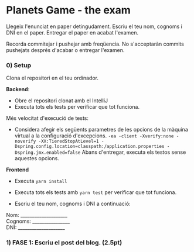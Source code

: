 Planets Game - the exam
=======================

Llegeix l'enunciat en paper detingudament. 
Escriu el teu nom, cognoms i DNI en el paper. 
Entregar el paper en acabat l'examen.

Recorda commitejar i pushejar amb freqüencia.
No s'acceptaràn commits pushejats després d'acabar o entregar l'examen.

### 0) Setup

Clona el repositori en el teu ordinador.

**Backend**:

- Obre el repositori clonat amb el IntelliJ
- Executa tots els tests per verificar que tot funciona.

Més velocitat d'execució de tests:

- Considera afegir els següents parametres
  de les opcions de la màquina virtual 
  a la configuració d'excepcions.
  `-ea -client -Xverify:none -noverify -XX:TieredStopAtLevel=1 -Dspring.config.location=classpath:/application.properties -Dspring.jmx.enabled=false`
  Abans d'entregar, executa els testos sense aquestes opcions.

**Frontend**

- Executa `yarn install`
- Executa tots els tests amb `yarn test` per verificar que tot funciona.


- Escriu el teu nom, cognoms i DNI a continuació:

Nom: ____________________  
Cognoms: ________________  
DNI: ____________________  




### 1) FASE 1: Escriu el post del blog. (2.5pt)
